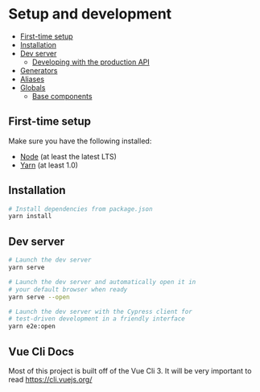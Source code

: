 # Setup and development

- [First-time setup](#first-time-setup)
- [Installation](#installation)
- [Dev server](#dev-server)
  - [Developing with the production API](#developing-with-the-production-api)
- [Generators](#generators)
- [Aliases](#aliases)
- [Globals](#globals)
  - [Base components](#base-components)

## First-time setup

Make sure you have the following installed:

- [Node](https://nodejs.org/en/) (at least the latest LTS)
- [Yarn](https://yarnpkg.com/lang/en/docs/install/) (at least 1.0)

## Installation

```bash
# Install dependencies from package.json
yarn install
```

## Dev server

```bash
# Launch the dev server
yarn serve

# Launch the dev server and automatically open it in
# your default browser when ready
yarn serve --open

# Launch the dev server with the Cypress client for
# test-driven development in a friendly interface
yarn e2e:open
```

## Vue Cli Docs

Most of this project is built off of the Vue Cli 3. It will be very important to read https://cli.vuejs.org/

